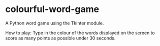 # colourful-word-game
A Python word game using the Tkinter module.

How to play:
Type in the colour of the words displayed on the screen to score as many points as possible under 30 seconds.
